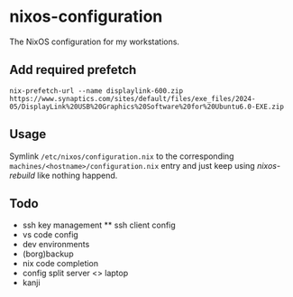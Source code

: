 # nixos-configuration

The NixOS configuration for my workstations.

## Add required prefetch
```
nix-prefetch-url --name displaylink-600.zip https://www.synaptics.com/sites/default/files/exe_files/2024-05/DisplayLink%20USB%20Graphics%20Software%20for%20Ubuntu6.0-EXE.zip
```

## Usage

Symlink `/etc/nixos/configuration.nix` to the corresponding
`machines/<hostname>/configuration.nix` entry and just keep using
*nixos-rebuild* like nothing happend.


## Todo

* ssh key management
** ssh client config
* vs code config
* dev environments
* (borg)backup 
* nix code completion
* config split server <> laptop
* kanji
